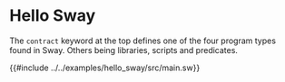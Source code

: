 # Hello Sway

The `contract` keyword at the top defines one of the four program types found in Sway. Others being libraries, scripts and predicates.

{{#include ../../examples/hello_sway/src/main.sw}}
